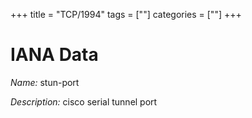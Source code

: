 +++
title = "TCP/1994"
tags = [""]
categories = [""]
+++

# IANA Data

_Name:_ stun-port

_Description:_ cisco serial tunnel port

